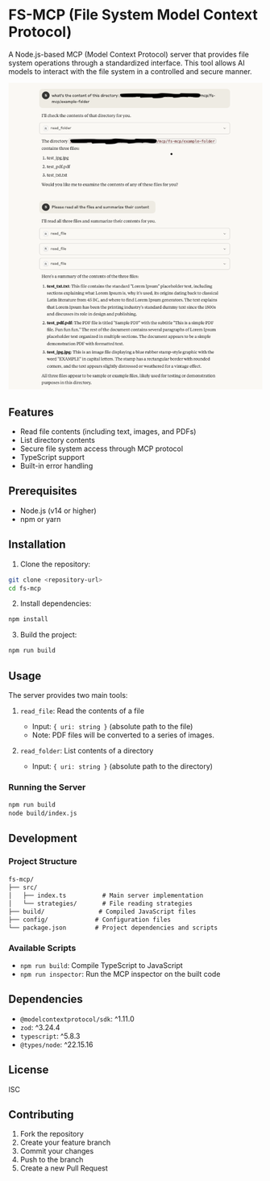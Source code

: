 # FS-MCP (File System Model Context Protocol)

A Node.js-based MCP (Model Context Protocol) server that provides file system operations through a standardized interface. This tool allows AI models to interact with the file system in a controlled and secure manner.

<img src="screenshots/1.png" alt="Cerner" width="700">

## Features

- Read file contents (including text, images, and PDFs)
- List directory contents
- Secure file system access through MCP protocol
- TypeScript support
- Built-in error handling

## Prerequisites

- Node.js (v14 or higher)
- npm or yarn

## Installation

1. Clone the repository:
```bash
git clone <repository-url>
cd fs-mcp
```

2. Install dependencies:
```bash
npm install
```

3. Build the project:
```bash
npm run build
```

## Usage

The server provides two main tools:

1. `read_file`: Read the contents of a file
   - Input: `{ uri: string }` (absolute path to the file)
   - Note: PDF files will be converted to a series of images.

2. `read_folder`: List contents of a directory
   - Input: `{ uri: string }` (absolute path to the directory)

### Running the Server

```bash
npm run build
node build/index.js
```

## Development

### Project Structure

```
fs-mcp/
├── src/
│   ├── index.ts          # Main server implementation
│   └── strategies/       # File reading strategies
├── build/               # Compiled JavaScript files
├── config/             # Configuration files
└── package.json        # Project dependencies and scripts
```

### Available Scripts

- `npm run build`: Compile TypeScript to JavaScript
- `npm run inspector`: Run the MCP inspector on the built code

## Dependencies

- `@modelcontextprotocol/sdk`: ^1.11.0
- `zod`: ^3.24.4
- `typescript`: ^5.8.3
- `@types/node`: ^22.15.16

## License

ISC

## Contributing

1. Fork the repository
2. Create your feature branch
3. Commit your changes
4. Push to the branch
5. Create a new Pull Request
